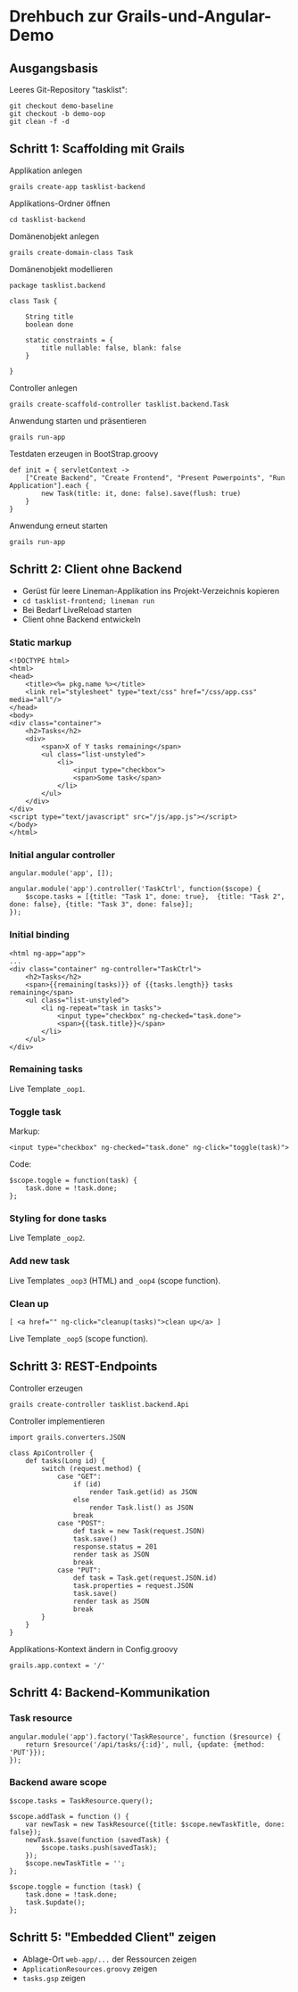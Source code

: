 # Drehbuch zur Grails-und-Angular-Demo

## Ausgangsbasis

Leeres Git-Repository "tasklist":

    git checkout demo-baseline
    git checkout -b demo-oop
    git clean -f -d

## Schritt 1: Scaffolding mit Grails

Applikation anlegen

    grails create-app tasklist-backend

Applikations-Ordner öffnen

    cd tasklist-backend

Domänenobjekt anlegen

    grails create-domain-class Task

Domänenobjekt modellieren

    package tasklist.backend

    class Task {

        String title
        boolean done

        static constraints = {
            title nullable: false, blank: false
        }

    }

Controller anlegen

    grails create-scaffold-controller tasklist.backend.Task

Anwendung starten und präsentieren

    grails run-app

Testdaten erzeugen in BootStrap.groovy

    def init = { servletContext ->
        ["Create Backend", "Create Frontend", "Present Powerpoints", "Run Application"].each {
            new Task(title: it, done: false).save(flush: true)
        }
    }

Anwendung erneut starten

    grails run-app

## Schritt 2: Client ohne Backend

*   Gerüst für leere Lineman-Applikation ins Projekt-Verzeichnis kopieren
*   `cd tasklist-frontend; lineman run`
*   Bei Bedarf LiveReload starten
*   Client ohne Backend entwickeln

### Static markup

    <!DOCTYPE html>
    <html>
    <head>
        <title><%= pkg.name %></title>
        <link rel="stylesheet" type="text/css" href="/css/app.css" media="all"/>
    </head>
    <body>
    <div class="container">
        <h2>Tasks</h2>
        <div>
            <span>X of Y tasks remaining</span>
            <ul class="list-unstyled">
                <li>
                    <input type="checkbox">
                    <span>Some task</span>
                </li>
            </ul>
        </div>
    </div>
    <script type="text/javascript" src="/js/app.js"></script>
    </body>
    </html>

### Initial angular controller

    angular.module('app', []);
    
    angular.module('app').controller('TaskCtrl', function($scope) {
        $scope.tasks = [{title: "Task 1", done: true},  {title: "Task 2", done: false}, {title: "Task 3", done: false}];
    });

### Initial binding

    <html ng-app="app">
    ...
    <div class="container" ng-controller="TaskCtrl">
        <h2>Tasks</h2>
        <span>{{remaining(tasks)}} of {{tasks.length}} tasks remaining</span>
        <ul class="list-unstyled">
            <li ng-repeat="task in tasks">
                <input type="checkbox" ng-checked="task.done">
                <span>{{task.title}}</span>
            </li>
        </ul>
    </div>    

### Remaining tasks

Live Template `_oop1`.

### Toggle task

Markup:

    <input type="checkbox" ng-checked="task.done" ng-click="toggle(task)">

Code:

    $scope.toggle = function(task) {
        task.done = !task.done;
    };

### Styling for done tasks

Live Template `_oop2`.

### Add new task

Live Templates `_oop3` (HTML) and `_oop4` (scope function).

### Clean up

    [ <a href="" ng-click="cleanup(tasks)">clean up</a> ]

Live Template `_oop5` (scope function).

## Schritt 3: REST-Endpoints

Controller erzeugen

    grails create-controller tasklist.backend.Api

Controller implementieren

    import grails.converters.JSON

    class ApiController {
        def tasks(Long id) {
            switch (request.method) {
                case "GET":
                    if (id)
                        render Task.get(id) as JSON
                    else
                        render Task.list() as JSON
                    break
                case "POST":
                    def task = new Task(request.JSON)
                    task.save()
                    response.status = 201
                    render task as JSON
                    break
                case "PUT":
                    def task = Task.get(request.JSON.id)
                    task.properties = request.JSON
                    task.save()
                    render task as JSON
                    break
            }
        }
    }

Applikations-Kontext ändern in Config.groovy

    grails.app.context = '/'

## Schritt 4: Backend-Kommunikation

### Task resource

    angular.module('app').factory('TaskResource', function ($resource) {
        return $resource('/api/tasks/{:id}', null, {update: {method: 'PUT'}});
    });

### Backend aware scope

    $scope.tasks = TaskResource.query();
    
    $scope.addTask = function () {
        var newTask = new TaskResource({title: $scope.newTaskTitle, done: false});
        newTask.$save(function (savedTask) {
            $scope.tasks.push(savedTask);
        });
        $scope.newTaskTitle = '';
    };
    
    $scope.toggle = function (task) {
        task.done = !task.done;
        task.$update();
    };

## Schritt 5: "Embedded Client" zeigen

*   Ablage-Ort `web-app/...` der Ressourcen zeigen
*   `ApplicationResources.groovy` zeigen
*   `tasks.gsp` zeigen
